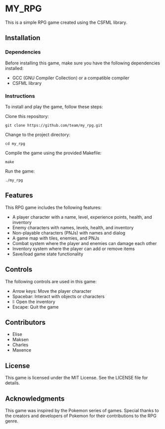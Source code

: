 # MY_RPG

This is a simple RPG game created using the CSFML library.
## Installation
### Dependencies

Before installing this game, make sure you have the following dependencies installed:

- GCC (GNU Compiler Collection) or a compatible compiler
- CSFML library

### Instructions

To install and play the game, follow these steps:

Clone this repository:

    git clone https://github.com/team/my_rpg.git

Change to the project directory:

    cd my_rpg

Compile the game using the provided Makefile:

    make

Run the game:

    ./my_rpg

## Features

This RPG game includes the following features:

- A player character with a name, level, experience points, health, and inventory
- Enemy characters with names, levels, health, and inventory
- Non-playable characters (PNJs) with names and dialog
- A game map with tiles, enemies, and PNJs
- Combat system where the player and enemies can damage each other
- Inventory system where the player can add or remove items
- Save/load game state functionality

## Controls

The following controls are used in this game:

- Arrow keys: Move the player character
- Spacebar: Interact with objects or characters
- I: Open the inventory
- Escape: Quit the game

## Contributors

- Elise
- Maksen
- Charles
- Maxence

## License

This game is licensed under the MIT License. See the LICENSE file for details.

## Acknowledgments

This game was inspired by the Pokemon series of games. Special thanks to the creators and developers of Pokemon for their contributions to the RPG genre.

